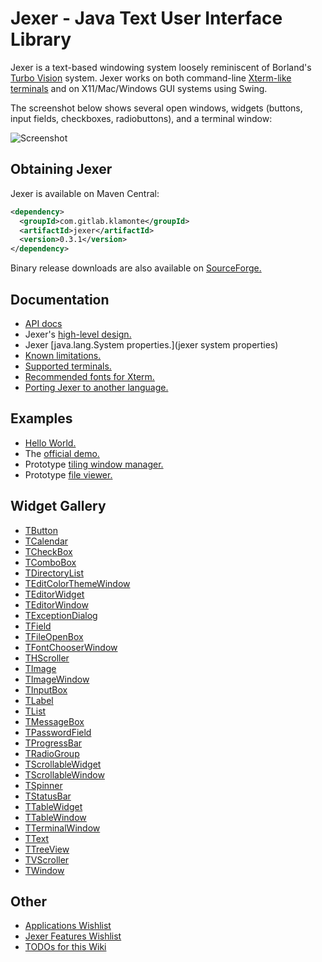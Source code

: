 Jexer - Java Text User Interface Library
========================================

Jexer is a text-based windowing system loosely reminiscent of Borland's [Turbo Vision](http://en.wikipedia.org/wiki/Turbo_Vision) system.  Jexer works on both command-line [Xterm-like terminals](terminals) and on X11/Mac/Windows GUI systems using Swing.

The screenshot below shows several open windows, widgets (buttons, input fields, checkboxes, radiobuttons), and a terminal window:

![Screenshot](https://gitlab.com/klamonte/jexer/raw/master/screenshots/screenshot1.png)



Obtaining Jexer
---------------

Jexer is available on Maven Central:

```xml
<dependency>
  <groupId>com.gitlab.klamonte</groupId>
  <artifactId>jexer</artifactId>
  <version>0.3.1</version>
</dependency>
```

Binary release downloads are also available on [SourceForge.](https://sourceforge.net/projects/jexer/files/jexer/)



Documentation
-------------

* [API docs](https://jexer.sourceforge.io/apidocs/api/index.html)
* Jexer's [high-level design.](high-level-design)
* Jexer [java.lang.System properties.](jexer system properties)
* [Known limitations.](limitations)
* [Supported terminals.](terminals)
* [Recommended fonts for Xterm.](fonts)
* [Porting Jexer to another language.](porting)


Examples
--------

* [Hello World.](hello-world)
* The [official demo.](demo-application)
* Prototype [tiling window manager.](example-tiling-wm)
* Prototype [file viewer.](example-image-viewer)



Widget Gallery
--------------

* [TButton](widget-tbutton)
* [TCalendar](widget-tcalendar)
* [TCheckBox](widget-tcheckbox)
* [TComboBox](widget-tcombobox)
* [TDirectoryList](widget-tdirectorylist)
* [TEditColorThemeWindow](widget-teditcolorthemewindow)
* [TEditorWidget](widget-teditorwidget)
* [TEditorWindow](widget-teditorwindow)
* [TExceptionDialog](widget-texceptiondialog)
* [TField](widget-tfield)
* [TFileOpenBox](widget-tfileopenbox)
* [TFontChooserWindow](widget-tfontchooserwindow)
* [THScroller](widget-thscroller)
* [TImage](widget-timage)
* [TImageWindow](widget-timagewindow)
* [TInputBox](widget-tinputbox)
* [TLabel](widget-tlabel)
* [TList](widget-tlist)
* [TMessageBox](widget-tmessagebox)
* [TPasswordField](widget-tpasswordfield)
* [TProgressBar](widget-tprogressbar)
* [TRadioGroup](widget-tradiogroup)
* [TScrollableWidget](widget-tscrollablewidget)
* [TScrollableWindow](widget-tscrollablewindow)
* [TSpinner](widget-tspinner)
* [TStatusBar](widget-tstatusbar)
* [TTableWidget](widget-ttablewidget)
* [TTableWindow](widget-ttablewindow)
* [TTerminalWindow](widget-tterminalwindow)
* [TText](widget-ttext)
* [TTreeView](widget-ttreeview)
* [TVScroller](widget-tvscroller)
* [TWindow](widget-twindow)

Other
-----

* [Applications Wishlist](apps-wishlist)
* [Jexer Features Wishlist](wishlist)
* [TODOs for this Wiki](Wiki-TODO-List)
